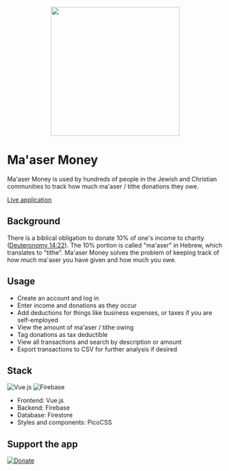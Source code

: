 <p align="center">
    <img src="https://github.com/yhavin/maaser-money/blob/main/config/og-image%20white.png?raw=true" width="300" />
</p>

# Ma'aser Money

Ma'aser Money is used by hundreds of people in the Jewish and Christian communities to track how much ma'aser / tithe donations they owe.

[Live application](https://maaser.money)

## Background
There is a biblical obligation to donate 10% of one's income to charity ([Deuteronomy 14:22](https://www.sefaria.org/Deuteronomy.14.22?lang=en&with=all&lang2=en)). The 10% portion is called "ma'aser" in Hebrew, which translates to "tithe". Ma'aser Money solves the problem of keeping track of how much ma'aser you have given and how much you owe.

## Usage
- Create an account and log in
- Enter income and donations as they occur
- Add deductions for things like business expenses, or taxes if you are self-employed
- View the amount of ma'aser / tithe owing
- Tag donations as tax deductible
- View all transactions and search by description or amount
- Export transactions to CSV for further analysis if desired

## Stack
![Vue.js](https://img.shields.io/badge/vuejs-%2335495e.svg?style=for-the-badge&logo=vuedotjs&logoColor=%234FC08D)
 ![Firebase](https://img.shields.io/badge/Firebase-039BE5?style=for-the-badge&logo=Firebase&logoColor=orange)

- Frontend: Vue.js
- Backend: Firebase
- Database: Firestore
- Styles and components: PicoCSS

## Support the app
[![Donate](https://img.shields.io/badge/Donate-Support_the_app-green)](https://donate.stripe.com/00g3g17T3ge58lG4gh)
